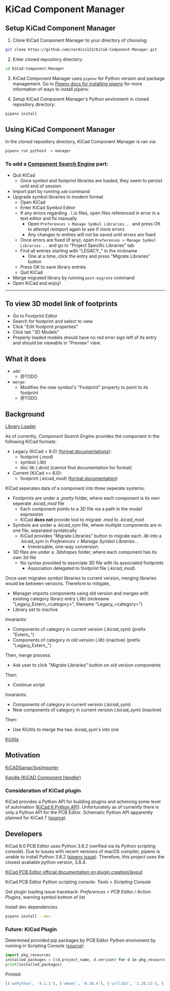 # KiCad Component Manager

## Setup KiCad Component Manager

1. Clone KiCad Component Manager to your directory of choosing:
```bash
git clone https://github.com/zardini123/KiCad-Component-Manager.git
```

2. Enter cloned repository directory:
```bash
cd KiCad-Component-Manager
```

3. KiCad Component Manager uses `pipenv` for Python version and package management.  Go to [Pipenv docs for installing pipenv](https://pipenv.pypa.io/en/latest/#install-pipenv-today) for more information of ways to install pipenv.

4. Setup KiCad Component Manager's Python enviroment in cloned repository directory:
```bash
pipenv install
```

## Using KiCad Component Manager

In the cloned repository directory, KiCad Component Manager is ran via:

```bash
pipenv run python3 -m manager
```

### To add a [Component Search Engine](https://componentsearchengine.com) part:

- Quit KiCad
  - Once symbol and footprint libraries are loaded, they seem to persist until end of session
- Import part by running `add` command
- Upgrade symbol libraries to modern format
  - Open KiCad
  - Enter KiCad Symbol Editor
  - If any errors regarding `.lib` files, open files referenced in error in a text editor and fix manually
    - Open `Preferences > Manage Symbol Libraries...` and press OK to attempt reimport again to see if more errors
    - Any changes to entires will not be saved until errors are fixed
  - Once errors are fixed (if any), open `Preferences > Manage Symbol Libraries...` and go to "Project Specific Libraries" tab
  - Find all entries starting with "LEGACY_" in the nickname
    - One at a time, click the entry and press "Migrate Libraries" button
  - Press OK to save library entries
  - Quit KiCad
- Merge migrated library by running `post-migrate` command
- Open KiCad and enjoy!

---

## To view 3D model link of footprints

- Go to Footprint Editor
- Search for footprint and select to view
- Click "Edit footprint properties"
- Click tab "3D Models"
- Properly loaded models should have no red error sign left of its entry and should be viewable in "Preview" view.

## What it does

- `add`:
  - @TODO
- `merge`:
  - Modifies the new symbol's "Footprint" property to point to its footprint
  - @TODO

## Background

[Library Loader](https://www.samacsys.com/library-loader/)

As of currently, _Component Search Engine_ provides the component in the following KiCad formats:
- Legacy (KiCad < 6.0) ([format documentations](https://dev-docs.kicad.org/en/file-formats/legacy-4-to-6/legacy_file_format_documentation.pdf)):
  - footprint (_.mod_)
  - symbol (_.lib_)
  - doc lib (_.dcm_) (cannot find documentation for format)
- Current (KiCad >= 6.0):
  - footprint (_.kicad\_mod_) ([format documentation](https://dev-docs.kicad.org/en/file-formats/sexpr-footprint/))

KiCad seperates data of a component into three seperate systems:
- Footprints are under a _.pretty_ folder, where each component is its own seperate _.kicad\_mod_ file
  - Each component points to a 3D file via a path in the _model_ expression
  - KiCad **does not** provide tool to migrate _.mod_ to _.kicad\_mod_
- Symbols are under a _.kicad\_sym_ file, where multiple components are in one file, seperated syntatically
  - KiCad provides "Migrate Libraries" button to migrate each _.lib_ into a _.kicad\_sym_ in *Preferences > Manage Symbol Libraries...*
    - Irreversable, one-way conversion.
- 3D files are under a _.3dshapes_ folder, where each component has its own 3d file
  - No syntax provided to associate 3D file with its associated footprints
    - Association delegated to footprint file (_.kicad\_mod_).

Once user migrates symbol libraries to current version, merging libraries would be between versions.
Therefore to mitigate, 
- Manager imports components using old version and merges with existing category library entry (_.lib_) (nickname "Legacy\_Extern\_\<category\>", filename "Legacy_\<category\>")
- Library set to inactive

Invariants:

- Components of category in current version (_.kicad\_sym_) (prefix "Extern_")
- Components of category in old version (_.lib_) (inactive) (prefix "Legacy_Extern_")

Then, merge process:

- Ask user to click "Migrate Libraries" button on old version components

Then:

- Continue script

Invariants:

- Components of category in current version (_.kicad\_sym_)
- New components of category in current version (_.kicad\_sym_) (inactive)

Then:

- Use KiUtils to merge the two _.kicad\_sym_'s into one

[KiUtils](https://github.com/mvnmgrx/kiutils)

## Motivation

[KiCADSamacSysImporter](https://github.com/ulikoehler/KiCADSamacSysImporter)

[Kandle (KiCAD Component Handler)](https://github.com/HarveyBates/kicad-component-handler)

### Consideration of KiCad plugin

KiCad provides a Python API for building plugins and acheiving some level of automation ([KiCad 6 Python API](https://docs.kicad.org/doxygen-python-6.0/namespaces.html)).  Unfortunately as of currently there is only a Python API for the PCB Editor.  Schematic Python API apparently planned for KiCad 7 ([source](https://forum.kicad.info/t/eeschema-python-api/34042)).

<!-- As the current API does not provide an interface to both the footprint, symbol, and 3d shapes libraries, this project chooses to forgo component management as a KiCad plugin.   -->

## Developers

KiCad 6.0 PCB Editor uses Python 3.8.2 (verified via its Python scripting console).  Due to issues with recent versions of macOS compiler, pipenv is unable to install Python 3.8.2 ([pipenv issue](https://github.com/pyenv/pyenv/issues/2143#issuecomment-1113239762)).  Therefore, this project uses the closest avaliable python version, 3.8.4.

[KiCad PCB Editor official documentation on plugin creation/layout](https://dev-docs.kicad.org/en/python/pcbnew/) 

KiCad PCB Editor Python scripting console: *Tools > Scripting Console*

Get plugin loading issue traceback: *Preferences > PCB Editor / Action Plugins*, warning symbol bottom of list

Install dev dependencies
```bash
pipenv install --dev
```

### Future: KiCad Plugin

Determined provided pip packages by PCB Editor Python enviroment by running in Scripting Console ([source](https://stackoverflow.com/questions/739993/how-do-i-get-a-list-of-locally-installed-python-modules#comment66310778_23885252)):
```python
import pkg_resources
installed_packages = [(d.project_name, d.version) for d in pkg_resources.working_set]
print(installed_packages)
```

Printed:

```python
[('wxPython', '4.1.1'), ('wheel', '0.38.4'), ('urllib3', '1.26.13'), ('six', '1.16.0'), ('setuptools', '41.2.0'), ('requests', '2.28.1'), ('pip', '19.2.3'), ('idna', '3.4'), ('charset-normalizer', '2.1.1'), ('certifi', '2022.12.7')]
```